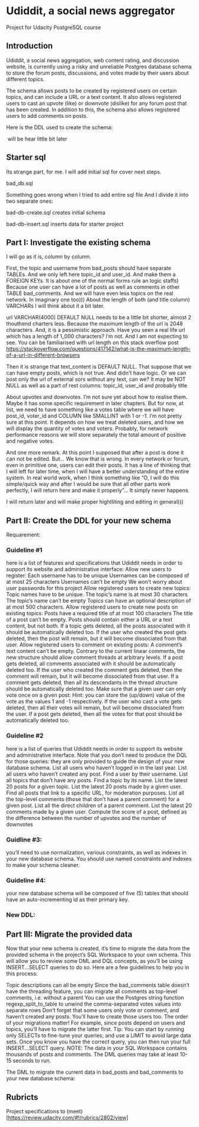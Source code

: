 # Udiddit, a social news aggregator

Project for Udacity PostgreSQL course 

## Introduction

Udiddit, a social news aggregation, web content rating, and discussion website, is currently using a risky and unreliable Postgres database schema to store the forum posts, discussions, and votes made by their users about different topics.

The schema allows posts to be created by registered users on certain topics, and can include a URL or a text content. It also allows registered users to cast an upvote (like) or downvote (dislike) for any forum post that has been created. In addition to this, the schema also allows registered users to add comments on posts.

Here is the DDL used to create the schema:

<img> will be hear little bit later

## Starter sql

Its strange part, for me. 
I will add initial sql for cover next steps.

bad_db.sql

Something goes wrong when I tried to add entire sql file
And I divide it into two separate ones:

bad-db-create.sql creates initial schema 

bad-db-insert.sql inserts data for starter project

## Part I: Investigate the existing schema

I will go as it is, column by column.

First, the topic and username from bad_posts should have separate TABLEs. And we only left here topic_id and user_id. And make them a FOREIGN KEYs. It is about one of the normal forms rule an logic staffs)
Because one user can have a lot of posts as well as comments in other TABLE bad_comments. And we will have even less topics on the real network. In imaginary one too)))
About the length of both (and title column) VARCHARs I will think about it a bit later.

url VARCHAR(4000) DEFAULT NULL needs to be a little bit shorter, almost 2 thouthend charters less. Because the maximum length of the url is 2048 characters. And, it is a pessimistic approach. Have you seen a real life url which has a length of 1_000 characters? I’m not. And I am not expecting to see.
You can be familiarised with url length on this stack overflow post https://stackoverflow.com/questions/417142/what-is-the-maximum-length-of-a-url-in-different-browsers

Then it is strange that text_content is DEFAULT NULL. 
That suppose that we can have empty posts, which is not true. And didn't have logic. Or we can post only the url of external sors without any text, can we? It may be NOT NULL as well as a part of rest columns: topic_id, user_id and probably title

About upvotes and downvotes. I’m not sure yet about how to realise them. Maybe it has some specific requirement in later chapters. But for now, at list, we need to have something like a votes table where we will have post_id, voter_id and COLUMN like SMALLINT with 1 or -1. I’m not pretty sure at this point. It depends on how we treat deleted users, and how we will display the quantity of votes and voters. Probably, for network performance reasons we will store separately the total amount of positive and negative votes.

And one more remark. At this point I supposed that after a post is done it can not be edited. But… We know that is wrong. In every network or forum, even in primitive one, users can edit their posts. It has a line of thinking that I will left for later time, when I will have a better understanding of the entire system.
In real world work, when I think something like “O, I will do this simple/quick way and after I would be sure that all other parts work perfectly, I will return here and make it properly”... It simply never happens.

I will return later and will make proper hightliting and editing in general)))


## Part II: Create the DDL for your new schema

Requarement:

### Guideline #1

here is a list of features and specifications that Udiddit needs in order to support its website and administrative interface:
Allow new users to register:
Each username has to be unique
Usernames can be composed of at most 25 characters
Usernames can’t be empty
We won’t worry about user passwords for this project
Allow registered users to create new topics:
Topic names have to be unique.
The topic’s name is at most 30 characters
The topic’s name can’t be empty
Topics can have an optional description of at most 500 characters.
Allow registered users to create new posts on existing topics:
Posts have a required title of at most 100 characters
The title of a post can’t be empty.
Posts should contain either a URL or a text content, but not both.
If a topic gets deleted, all the posts associated with it should be automatically deleted too.
If the user who created the post gets deleted, then the post will remain, but it will become dissociated from that user.
Allow registered users to comment on existing posts:
A comment’s text content can’t be empty.
Contrary to the current linear comments, the new structure should allow comment threads at arbitrary levels.
If a post gets deleted, all comments associated with it should be automatically deleted too.
If the user who created the comment gets deleted, then the comment will remain, but it will become dissociated from that user.
If a comment gets deleted, then all its descendants in the thread structure should be automatically deleted too.
Make sure that a given user can only vote once on a given post:
Hint: you can store the (up/down) value of the vote as the values 1 and -1 respectively.
If the user who cast a vote gets deleted, then all their votes will remain, but will become dissociated from the user.
If a post gets deleted, then all the votes for that post should be automatically deleted too.

### Guideline #2

here is a list of queries that Udiddit needs in order to support its website and administrative interface. Note that you don’t need to produce the DQL for those queries: they are only provided to guide the design of your new database schema.
List all users who haven’t logged in in the last year.
List all users who haven’t created any post.
Find a user by their username.
List all topics that don’t have any posts.
Find a topic by its name.
List the latest 20 posts for a given topic.
List the latest 20 posts made by a given user.
Find all posts that link to a specific URL, for moderation purposes. 
List all the top-level comments (those that don’t have a parent comment) for a given post.
List all the direct children of a parent comment.
List the latest 20 comments made by a given user.
Compute the score of a post, defined as the difference between the number of upvotes and the number of downvotes


### Guidline  #3: 

you’ll need to use normalization, various constraints, as well as indexes in your new database schema. You should use named constraints and indexes to make your schema cleaner.

### Guideline #4: 

your new database schema will be composed of five (5) tables that should have an auto-incrementing id as their primary key.

### New DDL:



## Part III: Migrate the provided data

Now that your new schema is created, it’s time to migrate the data from the provided schema in the project’s SQL Workspace to your own schema. This will allow you to review some DML and DQL concepts, as you’ll be using INSERT...SELECT queries to do so. Here are a few guidelines to help you in this process:

Topic descriptions can all be empty
Since the bad_comments table doesn’t have the threading feature, you can migrate all comments as top-level comments, i.e. without a parent
You can use the Postgres string function regexp_split_to_table to unwind the comma-separated votes values into separate rows
Don’t forget that some users only vote or comment, and haven’t created any posts. You’ll have to create those users too.
The order of your migrations matter! For example, since posts depend on users and topics, you’ll have to migrate the latter first.
Tip: You can start by running only SELECTs to fine-tune your queries, and use a LIMIT to avoid large data sets. Once you know you have the correct query, you can then run your full INSERT...SELECT query.
NOTE: The data in your SQL Workspace contains thousands of posts and comments. The DML queries may take at least 10-15 seconds to run.

The DML to migrate the current data in bad_posts and bad_comments to your new database schema:


## Rubricts

Project specifications to (meet)[https://review.udacity.com/#!/rubrics/2802/view]

